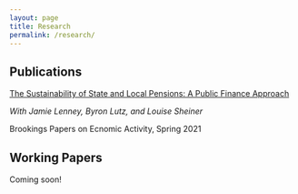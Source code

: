 ```yaml
---
layout: page
title: Research
permalink: /research/
---
```


## Publications

[The Sustainability of State and Local Pensions: A Public Finance Approach](https://www.brookings.edu/wp-content/uploads/2021/03/15872-BPEA-SP21_WEB_Lenney-et-al.pdf)
    
*With Jamie Lenney, Byron Lutz, and Louise Sheiner*
    
Brookings Papers on Ecnomic Activity, Spring 2021

## Working Papers

Coming soon!
